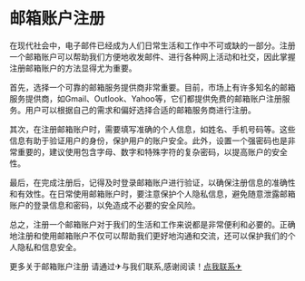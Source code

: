 # 邮箱账户注册

在现代社会中，电子邮件已经成为人们日常生活和工作中不可或缺的一部分。注册一个邮箱账户可以帮助我们方便地收发邮件、进行各种网上活动和社交，因此掌握注册邮箱账户的方法显得尤为重要。

首先，选择一个可靠的邮箱服务提供商非常重要。目前，市场上有许多知名的邮箱服务提供商，如Gmail、Outlook、Yahoo等，它们都提供免费的邮箱账户注册服务。用户可以根据自己的需求和偏好选择合适的邮箱服务商进行注册。

其次，在注册邮箱账户时，需要填写准确的个人信息，如姓名、手机号码等。这些信息有助于验证用户的身份，保护用户的账户安全。此外，设置一个强密码也是非常重要的，建议使用包含字母、数字和特殊字符的复杂密码，以提高账户的安全性。

最后，在完成注册后，记得及时登录邮箱账户进行验证，以确保注册信息的准确性和有效性。在日常使用邮箱账户时，要注意保护个人隐私信息，避免随意泄露邮箱账户的登录信息和密码，以免造成不必要的安全风险。

总之，注册一个邮箱账户对于我们的生活和工作来说都是非常便利和必要的。正确地注册和使用邮箱账户不仅可以帮助我们更好地沟通和交流，还可以保护我们的个人隐私和信息安全。

更多关于邮箱账户注册 请通过✈与我们联系,感谢阅读！[点我联系✈](https://data.G208.com)